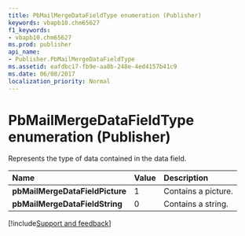 ```yaml
---
title: PbMailMergeDataFieldType enumeration (Publisher)
keywords: vbapb10.chm65627
f1_keywords:
- vbapb10.chm65627
ms.prod: publisher
api_name:
- Publisher.PbMailMergeDataFieldType
ms.assetid: eafdbc17-fb9e-aa8b-248e-4ed4157b41c9
ms.date: 06/08/2017
localization_priority: Normal
---
```



# PbMailMergeDataFieldType enumeration (Publisher)

Represents the type of data contained in the data field.



|Name|Value|Description|
|:-----|:-----|:-----|
| **pbMailMergeDataFieldPicture**|1|Contains a picture.|
| **pbMailMergeDataFieldString**|0|Contains a string.|

[!include[Support and feedback](~/includes/feedback-boilerplate.md)]